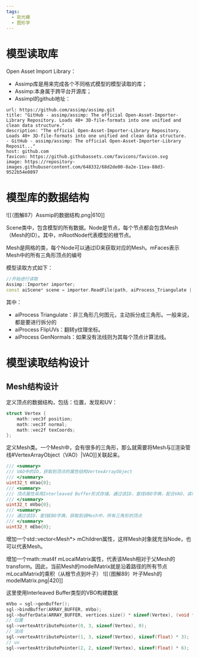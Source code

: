 ```yaml
---
tags:
  - 软光栅
  - 图形学
---
```


# 模型读取库

Open Asset Import Library：
- Assimp库是用来完成各个不同格式模型的模型读取的库；
- Assimp:本身属于跨平台开源库；
- Assimpl的github地址：
```cardlink
url: https://github.com/assimp/assimp.git
title: "GitHub - assimp/assimp: The official Open-Asset-Importer-Library Repository. Loads 40+ 3D-file-formats into one unified and clean data structure."
description: "The official Open-Asset-Importer-Library Repository. Loads 40+ 3D-file-formats into one unified and clean data structure.  - GitHub - assimp/assimp: The official Open-Asset-Importer-Library Reposit..."
host: github.com
favicon: https://github.githubassets.com/favicons/favicon.svg
image: https://repository-images.githubusercontent.com/648332/68d2de00-8a2e-11ea-88d3-9522b54e0897
```

# 模型库的数据结构

![[（图解87）Assmip的数据结构.png|610]]

Scene类中，包含模型的所有数据。Node是节点，每个节点都会包含Mesh（Mesh的ID）。其中，mRootNode代表模型的根节点。 

Mesh是网格的类，每个Node可以通过ID来获取对应的Mesh。mFaces表示Mesh中的所有三角形顶点的编号

模型读取方式如下：
```Cpp
//开始进行读取
Assimp::Importer importer;
const aiScene* scene = importer.ReadFile(path, aiProcess_Triangulate | aiProcess_FlipUVs | aiProcess_GenNormals);
```
其中：
- aiProcess Triangulate：非三角形几何图元，主动拆分成三角形。一般来说，都是要进行拆分的
- aiProcess FlipUVs：翻转y纹理坐标。
- aiProcess GenNormals：如果没有法线则为其每个顶点计算法线。

# 模型读取结构设计

## Mesh结构设计

定义顶点的数据结构，包括：位置，发现和UV：
```Cpp
struct Vertex {
    math::vec3f position;
    math::vec3f normal;
    math::vec2f texCoords;
};
```

定义Mesh类。一个Mesh中，会有很多的三角形，那么就需要将Mesh与[[渲染管线#VertexArrayObject（VAO）|VAO]]关联起来。
```Cpp
/// <summary>
/// VAO中的ID，获取到顶点的属性结构VertexArrayObject
/// </summary>
uint32_t mVao{0};
/// <summary>
/// 顶点属性采用Interleaved Buffer形式存储。通过该ID，查找VBO字典，配合VAO，读取顶点属性
/// </summary>
uint32_t mVbo{0};
/// <summary>
/// 通过该ID，查找EBO字典，获取到该Mesh中，所有三角形的顶点
/// </summary>
uint32_t mEbo{0};
```
增加一个std::vector<Mesh*> mChildren属性，这样Mesh对象就充当Node，也可以代表Mesh。

增加一个math::mat4f mLocalMatrix属性，代表该Mesh相对于父Mesh的transform。因此，当前Mesh的modelMatrix就是沿着路径的所有节点mLocalMatrix的乘积（从根节点到叶子）
![[（图解89）叶子Mesh的modelMatrix.png|420]]

这里使用Interleaved Buffer类型的VBO构建数据
```Cpp
mVbo = sgl->genBuffer();
sgl->bindBuffer(ARRAY_BUFFER, mVbo);
sgl->bufferData(ARRAY_BUFFER, vertices.size() * sizeof(Vertex), (void *)&vertices[0]);
// 位置
sgl->vertexAttributePointer(0, 3, sizeof(Vertex), 0);
// 法线
sgl->vertexAttributePointer(1, 3, sizeof(Vertex), sizeof(float) * 3);
// uv
sgl->vertexAttributePointer(2, 2, sizeof(Vertex), sizeof(float) * 6);
```